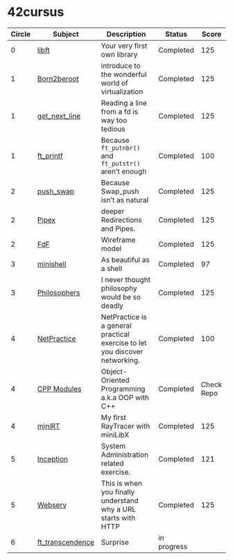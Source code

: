 # 42cursus

| Circle | Subject | Description | Status | Score |
| ------- | ------- | ------- | ------- | ------- | 
| 0 | [libft](https://github.com/devjgo/libft) | Your very first own library | Completed | 125
| 1 | [Born2beroot](https://www.notion.so/jgo42/born2beroot-852ac648aa1942dda8561ac72e1a5197?pvs=4) | introduce to the wonderful world of virtualization | Completed | 125
| 1 | [get_next_line](https://github.com/devjgo/get_next_line) | Reading a line from a fd is way too tedious | Completed | 125
| 1 | [ft_printf](https://github.com/devjgo/ft_printf) | Because `ft_putnbr()` and `ft_putstr()` aren’t enough | Completed | 100
| 2 | [push_swap](https://github.com/devjgo/push_swap) | Because Swap_push isn’t as natural | Completed | 125
| 2 | [Pipex](https://github.com/devjgo/pipex) |  deeper Redirections and Pipes. | Completed | 125
| 2 | [FdF](https://github.com/devjgo/fdf) | Wireframe model | Completed | 125
| 3 | [minishell](https://github.com/devjgo/minishell) | As beautiful as a shell | Completed | 97
| 3 | [Philosophers](https://github.com/devjgo/philo) | I never thought philosophy would be so deadly | Completed | 125
| 4 | [NetPractice](https://jgo42.notion.site/NetPractice-85658be3484944edb4d135255de6a908) | NetPractice is a general practical exercise to let you discover networking. | Completed | 100
| 4 | [CPP Modules](https://github.com/devjgo/cpp_modules/) | Object-Oriented Programming a.k.a OOP with C++ | Completed  | Check Repo
| 4 | [miniRT](https://github.com/devjgo/miniRT/) | My first RayTracer with miniLibX | Completed | 125
| 5 | [Inception](https://github.com/devjgo/Inception/) | System Administration related exercise. | Completed | 121
| 5 | [Webserv](https://github.com/WebWaveMaker/webserv/) | This is when you finally understand why a URL starts with HTTP | Completed | 125
| 6 | [ft_transcendence](https://github.com/42foryou/ft_transcendence) | Surprise | in progress